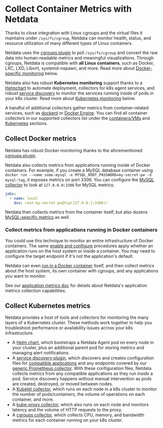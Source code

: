 # Collect Container Metrics with Netdata

Thanks to close integration with Linux cgroups and the virtual files it maintains under `/sys/fs/cgroup`, Netdata can
monitor health, status, and resource utilization of many different types of Linux containers.

Netdata uses the [cgroups.plugin](/src/collectors/cgroups.plugin/README.md) to poll `/sys/fs/cgroup` and convert the raw data into human-readable metrics and meaningful visualizations. Through cgroups, Netdata is compatible with **all Linux containers**, such as Docker, LXC, LXD, Libvirt, systemd-nspawn, and more. Read more about [Docker-specific monitoring](#collect-docker-metrics) below.

Netdata also has robust **Kubernetes monitoring** support thanks to a [Helmchart](/packaging/installer/methods/kubernetes.md) to automate deployment, collectors for k8s agent services, and robust [service discovery](https://github.com/netdata/agent-service-discovery/#service-discovery) to monitor the services running inside of pods in your k8s cluster. Read more about [Kubernetes monitoring](#collect-kubernetes-metrics) below.

A handful of additional collectors gather metrics from container-related services, such as [dockerd](/src/go/collectors/go.d.plugin/modules/docker/README.md) or [Docker Engine](/src/go/collectors/go.d.plugin/modules/docker_engine/README.md). You can find all
container collectors in our supported collectors list under the [containers/VMs](/src/collectors/COLLECTORS.md#containers-and-vms) and [Kubernetes](/src/collectors/COLLECTORS.md#kubernetes) sections.

## Collect Docker metrics

Netdata has robust Docker monitoring thanks to the aforementioned [cgroups.plugin](/src/collectors/cgroups.plugin/README.md).

Netdata also collects metrics from applications running inside of Docker containers. For example, if you create a MySQL database container using `docker run --name some-mysql -e MYSQL_ROOT_PASSWORD=my-secret-pw -d mysql:tag`, it exposes metrics on port 3306. You can configure the [MySQL collector](/src/go/collectors/go.d.plugin/modules/mysql/README.md) to look at `127.0.0.0:3306` for MySQL metrics:

```yml
jobs:
  - name: local
    dsn: root:my-secret-pw@tcp(127.0.0.1:3306)/
```

Netdata then collects metrics from the container itself, but also dozens [MySQL-specific metrics](/src/go/collectors/go.d.plugin/modules/mysql/README.md#charts) as well.

### Collect metrics from applications running in Docker containers

You could use this technique to monitor an entire infrastructure of Docker containers. The same [enable and configure](/src/collectors/REFERENCE.md) procedures apply whether an application runs on the host system or inside a container. You may need to configure the target endpoint if it's not the application's default.

Netdata can even [run in a Docker container](/packaging/docker/README.md) itself, and then collect metrics about the host system, its own container with cgroups, and any applications you want to monitor.

See our [application metrics doc](/docs/collecting-metrics/application-metrics.md) for details about Netdata's application metrics collection capabilities.

## Collect Kubernetes metrics

Netdata provides a host of tools and collectors for monitoring the many layers of a Kubernetes cluster. These methods work together to help you troubleshoot performance or availability issues across your k8s infrastructure.

- A [Helm chart](https://github.com/netdata/helmchart), which bootstraps a Netdata Agent pod on every node in your cluster, plus an additional parent pod for storing metrics and managing alert notifications.
- A [service discovery plugin](https://github.com/netdata/agent-service-discovery), which discovers and creates configuration files for [compatible applications](https://github.com/netdata/helmchart#service-discovery-and-supported-services) and any endpoints covered by our [generic Prometheus collector](/src/go/collectors/go.d.plugin/modules/prometheus/README.md). With these configuration files, Netdata collects metrics from any compatible applications as they run _inside_ a pod. Service discovery happens without manual intervention as pods are created, destroyed, or moved between nodes.
- A [Kubelet collector](/src/go/collectors/go.d.plugin/modules/k8s_kubelet/README.md), which runs on each node in a k8s cluster to monitor the number of pods/containers, the volume of operations on each container, and more.
- A [kube-proxy collector](/src/go/collectors/go.d.plugin/modules/k8s_kubeproxy/README.md), which also runs on each node and monitors latency and the volume of HTTP requests to the proxy.
- A [cgroups collector](/src/collectors/cgroups.plugin/README.md), which collects CPU, memory, and bandwidth metrics for each container running on your k8s cluster.
